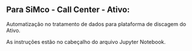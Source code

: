 ## Para SiMco - Call Center - Ativo:
Automatização no tratamento de dados para plataforma de discagem do Ativo.

As instruções estão no cabeçalho do arquivo Jupyter Notebook.
